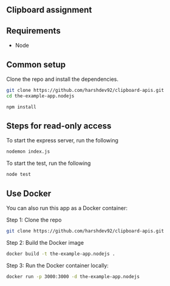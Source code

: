## Clipboard assignment 


## Requirements

* Node 


## Common setup

Clone the repo and install the dependencies.

```bash
git clone https://github.com/harshdev92/clipboard-apis.git
cd the-example-app.nodejs
```

```bash
npm install
```

## Steps for read-only access

To start the express server, run the following

```bash
nodemon index.js
```

To start the test, run the following

```bash
node test
```


## Use Docker
You can also run this app as a Docker container:

Step 1: Clone the repo

```bash
git clone https://github.com/harshdev92/clipboard-apis.git
```

Step 2: Build the Docker image

```bash
docker build -t the-example-app.nodejs .
```

Step 3: Run the Docker container locally:

```bash
docker run -p 3000:3000 -d the-example-app.nodejs
```
